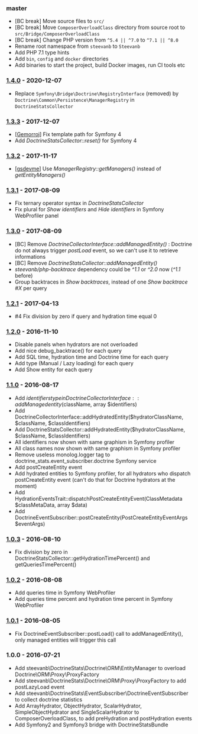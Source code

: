 ### master

- [BC break] Move source files to `src/`
- [BC break] Move `ComposerOverloadClass` directory from source root to `src/Bridge/ComposerOverloadClass`
- [BC break] Change PHP version from `^5.4 || ^7.0` to `^7.1 || ^8.0`
- Rename root namespace from `steevanb` to `Steevanb`
- Add PHP 7.1 type hints
- Add `bin`, `config` and `docker` directories
- Add binaries to start the project, build Docker images, run CI tools etc

### [1.4.0](../../compare/1.3.3...1.4.0) - 2020-12-07

- Replace `Symfony\Bridge\Doctrine\RegistryInterface` (removed) by `Doctrine\Common\Persistence\ManagerRegistry` in `DoctrineStatsCollector`

### [1.3.3](../../compare/1.3.2...1.3.3) - 2017-12-07

- [[Gemorroj](https://github.com/Gemorroj)] Fix template path for Symfony 4
- Add _DoctrineStatsCollector::reset()_ for Symfony 4

### [1.3.2](../../compare/1.3.1...1.3.2) - 2017-11-17

- [[gsdevme](https://github.com/gsdevme)] Use _ManagerRegistry::getManagers()_ instead of _getEntityManagers()_

### [1.3.1](../../compare/1.3.0...1.3.1) - 2017-08-09

- Fix ternary operator syntax in _DoctrineStatsCollector_
- Fix plural for _Show identifiers_ and _Hide identifiers_ in Symfony WebProfiler panel

### [1.3.0](../../compare/1.2.1...1.3.0) - 2017-08-09

- [BC] Remove _DoctrineCollectorInterface::addManagedEntity()_ : Doctrine do not always trigger _postLoad_ event, so we can't use it to retrieve informations
- [BC] Remove _DoctrineStatsCollector::addManagedEntity()_
- _steevanb/php-backtrace_ dependency could be _^1.1_ or _^2.0_ now (_^1.1_ before)
- Group backtraces in _Show backtraces_, instead of one _Show backtrace #X_ per query

### [1.2.1](../../compare/1.2.0...1.2.1) - 2017-04-13

- #4 Fix division by zero if query and hydration time equal 0

### [1.2.0](../../compare/1.1.0...1.2.0) - 2016-11-10

- Disable panels when hydrators are not overloaded
- Add nice debug_backtrace() for each query
- Add SQL time, hydration time and Doctrine time for each query
- Add type (Manual / Lazy loading) for each query
- Add Show entity for each query

### [1.1.0](../../compare/1.0.3...1.1.0) - 2016-08-17

- Add $identifiers type in DoctrineCollectorInterface::addManagedentity($className, array $identifiers)
- Add DoctrineCollectorInterface::addHydratedEntity($hydratorClassName, $className, $classIdentifiers)
- Add DoctrineStatsCollector::addHydratedEntity($hydratorClassName, $className, $classIdentifiers)
- All identifiers now shown with same graphism in Symfony profiler
- All class names now shown with same graphism in Symfony profiler
- Remove useless monolog.logger tag to doctrine_stats.event_subscriber.doctrine Symfony service
- Add postCreateEntity event
- Add hydrated entities to Symfony profiler, for all hydrators who dispatch postCreateEntity event
(can't do that for Doctrine hydrators at the moment)
- Add HydrationEventsTrait::dispatchPostCreateEntityEvent(ClassMetadata $classMetaData, array $data)
- Add DoctrineEventSubscriber::postCreateEntity(PostCreateEntityEventArgs $eventArgs)

### [1.0.3](../../compare/1.0.2...1.0.3) - 2016-08-10

- Fix division by zero in DoctrineStatsCollector::getHydrationTimePercent() and getQueriesTimePercent()

### [1.0.2](../../compare/1.0.1...1.0.2) - 2016-08-08

- Add queries time in Symfony WebProfiler
- Add queries time percent and hydration time percent in Symfony WebProfiler

### [1.0.1](../../compare/1.0.0...1.0.1) - 2016-08-05

- Fix DoctrineEventSubscriber::postLoad() call to addManagedEntity(), only managed entities will trigger this call

### 1.0.0 - 2016-07-21

- Add steevanb\DoctrineStats\Doctrine\ORM\EntityManager to overload Doctrine\ORM\Proxy\ProxyFactory
- Add steevanb\DoctrineStats\Doctrine\ORM\Proxy\ProxyFactory to add postLazyLoad event
- Add steevanb\DoctrineStats\EventSubscriber\DoctrineEventSubscriber to collect doctrine statistics
- Add ArrayHydrator, ObjectHydrator, ScalarHydrator, SimpleObjectHydrator and SingleScalarHydrator
to ComposerOverloadClass, to add preHydration and postHydration events
- Add Symfony2 and Symfony3 bridge with DoctrineStatsBundle
